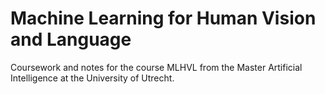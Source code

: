 # Machine Learning for Human Vision and Language

Coursework and notes for the course MLHVL from the Master Artificial Intelligence at the University of Utrecht.

